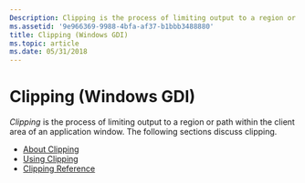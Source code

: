 ```yaml
---
Description: Clipping is the process of limiting output to a region or path within the client area of an application window. The following sections discuss clipping.
ms.assetid: '9e966369-9988-4bfa-af37-b1bbb3488880'
title: Clipping (Windows GDI)
ms.topic: article
ms.date: 05/31/2018
---
```


# Clipping (Windows GDI)

*Clipping* is the process of limiting output to a region or path within the client area of an application window. The following sections discuss clipping.

-   [About Clipping](about-clipping.md)
-   [Using Clipping](using-clipping.md)
-   [Clipping Reference](clipping-reference.md)

 

 



